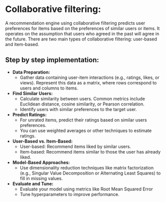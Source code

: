 # Collaborative filtering:
A recommendation engine using collaborative filtering predicts user preferences for items based on the preferences of similar users or items. It operates on the assumption that users who agreed in the past will agree in the future. There are two main types of collaborative filtering: user-based and item-based.
## Step by step implementation:
+ **Data Preparation:**
  + Gather data containing user-item interactions (e.g., ratings, likes, or views). Represent this data as a matrix, where rows correspond to users and columns to items.
+ **Find Similar Users:**
  + Calculate similarity between users. Common metrics include Euclidean distance, cosine similarity, or Pearson correlation.
  + Identify users with similar preferences to the target user.
+ **Predict Ratings:**
  + For unrated items, predict their ratings based on similar users preferences.
  + You can use weighted averages or other techniques to estimate ratings.
+ **User-Based vs. Item-Based:**
  + User-based: Recommend items liked by similar users.
  + Item-based: Recommend items similar to those the user has already liked.
+ **Model-Based Approaches:**
  + Use dimensionality reduction techniques like matrix factorization (e.g., Singular Value Decomposition or Alternating Least Squares) to fill in missing values.
+ **Evaluate and Tune:**
  + Evaluate your model using metrics like Root Mean Squared Error
  + Tune hyperparameters to improve performance.
